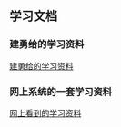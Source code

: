 ## 学习文档
### 建勇给的学习资料
[建勇给的学习资料](https://www.topgoer.com/go%E5%9F%BA%E7%A1%80/)
### 网上系统的一套学习资料
[网上看到的学习资料](https://segmentfault.com/a/1190000013297625)